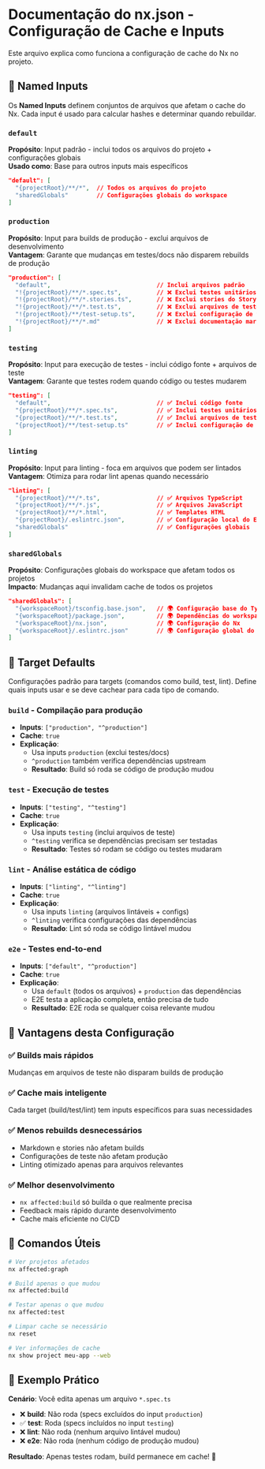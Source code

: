 # Documentação do nx.json - Configuração de Cache e Inputs

Este arquivo explica como funciona a configuração de cache do Nx no projeto.

## 📁 Named Inputs

Os **Named Inputs** definem conjuntos de arquivos que afetam o cache do Nx. Cada input é usado para calcular hashes e determinar quando rebuildar.

### `default`
**Propósito**: Input padrão - inclui todos os arquivos do projeto + configurações globais  
**Usado como**: Base para outros inputs mais específicos  
```json
"default": [
  "{projectRoot}/**/*",  // Todos os arquivos do projeto
  "sharedGlobals"        // Configurações globais do workspace
]
```

### `production`
**Propósito**: Input para builds de produção - exclui arquivos de desenvolvimento  
**Vantagem**: Garante que mudanças em testes/docs não disparem rebuilds de produção  
```json
"production": [
  "default",                              // Inclui arquivos padrão
  "!{projectRoot}/**/*.spec.ts",          // ❌ Exclui testes unitários
  "!{projectRoot}/**/*.stories.ts",       // ❌ Exclui stories do Storybook
  "!{projectRoot}/**/*.test.ts",          // ❌ Exclui arquivos de teste
  "!{projectRoot}/**/test-setup.ts",      // ❌ Exclui configuração de testes
  "!{projectRoot}/**/*.md"                // ❌ Exclui documentação markdown
]
```

### `testing`
**Propósito**: Input para execução de testes - inclui código fonte + arquivos de teste  
**Vantagem**: Garante que testes rodem quando código ou testes mudarem  
```json
"testing": [
  "default",                              // ✅ Inclui código fonte
  "{projectRoot}/**/*.spec.ts",           // ✅ Inclui testes unitários
  "{projectRoot}/**/*.test.ts",           // ✅ Inclui arquivos de teste
  "{projectRoot}/**/test-setup.ts"        // ✅ Inclui configuração de testes
]
```

### `linting`
**Propósito**: Input para linting - foca em arquivos que podem ser lintados  
**Vantagem**: Otimiza para rodar lint apenas quando necessário  
```json
"linting": [
  "{projectRoot}/**/*.ts",                // ✅ Arquivos TypeScript
  "{projectRoot}/**/*.js",                // ✅ Arquivos JavaScript
  "{projectRoot}/**/*.html",              // ✅ Templates HTML
  "{projectRoot}/.eslintrc.json",         // ✅ Configuração local do ESLint
  "sharedGlobals"                         // ✅ Configurações globais
]
```

### `sharedGlobals`
**Propósito**: Configurações globais do workspace que afetam todos os projetos  
**Impacto**: Mudanças aqui invalidam cache de todos os projetos  
```json
"sharedGlobals": [
  "{workspaceRoot}/tsconfig.base.json",   // 🌍 Configuração base do TypeScript
  "{workspaceRoot}/package.json",         // 🌍 Dependências do workspace
  "{workspaceRoot}/nx.json",              // 🌍 Configuração do Nx
  "{workspaceRoot}/.eslintrc.json"        // 🌍 Configuração global do ESLint
]
```

## 🎯 Target Defaults

Configurações padrão para targets (comandos como build, test, lint). Define quais inputs usar e se deve cachear para cada tipo de comando.

### `build` - Compilação para produção
- **Inputs**: `["production", "^production"]`
- **Cache**: `true`
- **Explicação**: 
  - Usa inputs `production` (exclui testes/docs)
  - `^production` também verifica dependências upstream
  - **Resultado**: Build só roda se código de produção mudou

### `test` - Execução de testes
- **Inputs**: `["testing", "^testing"]`
- **Cache**: `true`
- **Explicação**:
  - Usa inputs `testing` (inclui arquivos de teste)
  - `^testing` verifica se dependências precisam ser testadas
  - **Resultado**: Testes só rodam se código ou testes mudaram

### `lint` - Análise estática de código
- **Inputs**: `["linting", "^linting"]`
- **Cache**: `true`
- **Explicação**:
  - Usa inputs `linting` (arquivos lintáveis + configs)
  - `^linting` verifica configurações das dependências
  - **Resultado**: Lint só roda se código lintável mudou

### `e2e` - Testes end-to-end
- **Inputs**: `["default", "^production"]`
- **Cache**: `true`
- **Explicação**:
  - Usa `default` (todos os arquivos) + `production` das dependências
  - E2E testa a aplicação completa, então precisa de tudo
  - **Resultado**: E2E roda se qualquer coisa relevante mudou

## 🚀 Vantagens desta Configuração

### ✅ **Builds mais rápidos**
Mudanças em arquivos de teste não disparam builds de produção

### ✅ **Cache mais inteligente**
Cada target (build/test/lint) tem inputs específicos para suas necessidades

### ✅ **Menos rebuilds desnecessários**
- Markdown e stories não afetam builds
- Configurações de teste não afetam produção
- Linting otimizado apenas para arquivos relevantes

### ✅ **Melhor desenvolvimento**
- `nx affected:build` só builda o que realmente precisa
- Feedback mais rápido durante desenvolvimento
- Cache mais eficiente no CI/CD

## 🔧 Comandos Úteis

```bash
# Ver projetos afetados
nx affected:graph

# Build apenas o que mudou
nx affected:build

# Testar apenas o que mudou
nx affected:test

# Limpar cache se necessário
nx reset

# Ver informações de cache
nx show project meu-app --web
```

## 📝 Exemplo Prático

**Cenário**: Você edita apenas um arquivo `*.spec.ts`

- ❌ **build**: Não roda (specs excluídos do input `production`)
- ✅ **test**: Roda (specs incluídos no input `testing`)
- ❌ **lint**: Não roda (nenhum arquivo lintável mudou)
- ❌ **e2e**: Não roda (nenhum código de produção mudou)

**Resultado**: Apenas testes rodam, build permanece em cache! 🚀
